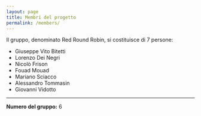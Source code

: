 ```yaml
---
layout: page
title: Membri del progetto
permalink: /members/
---
```


Il gruppo, denominato Red Round Robin, si costituisce di 7 persone:

- Giuseppe Vito Bitetti
- Lorenzo Dei Negri
- Nicolò Frison
- Fouad Mouad
- Mariano Sciacco
- Alessandro Tommasin
- Giovanni Vidotto

--- 

**Numero del gruppo:** 6
